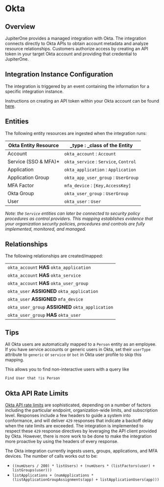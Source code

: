 # Okta

## Overview

JupiterOne provides a managed integration with Okta. The integration connects
directly to Okta APIs to obtain account metadata and analyze resource
relationships. Customers authorize access by creating an API token in your
target Okta account and providing that credential to JupiterOne.

## Integration Instance Configuration

The integration is triggered by an event containing the information for a
specific integration instance.

Instructions on creating an API token within your Okta account can be found
[here][1].

## Entities

The following entity resources are ingested when the integration runs:

| Okta Entity Resource  | \_type : \_class of the Entity        |
| --------------------- | ------------------------------------- |
| Account               | `okta_account` : `Account`            |
| Service (SSO & MFA)\* | `okta_service` : `Service`, `Control` |
| Application           | `okta_application` : `Application`    |
| Application Group     | `okta_app_user_group` : `UserGroup`   |
| MFA Factor            | `mfa_device` : `[Key,AccessKey]`      |
| Okta Group            | `okta_user_group` : `UserGroup`       |
| User                  | `okta_user` : `User`                  |

_Note: the `Service` entities can later be connected to security policy
procedures as control providers. This mapping establishes evidence that your
organization security policies, procedures and controls are fully implemented,
monitored, and managed._

## Relationships

The following relationships are created/mapped:

|                                                   |
| ------------------------------------------------- |
| `okta_account` **HAS** `okta_application`         |
| `okta_account` **HAS** `okta_service`             |
| `okta_account` **HAS** `okta_user_group`          |
| `okta_user` **ASSIGNED** `okta_application`       |
| `okta_user` **ASSIGNED** `mfa_device`             |
| `okta_user_group` **ASSIGNED** `okta_application` |
| `okta_user_group` **HAS** `okta_user`             |

## Tips

All Okta users are automatically mapped to a `Person` entity as an employee. If
you have service accounts or generic users in Okta, set their `userType`
attribute to `generic` or `service` or `bot` in Okta user profile to skip this
mapping.

This allows you to find non-interactive users with a query like

```j1ql
Find User that !is Person
```

## Okta API Rate Limits

[Okta API rate limits][2] are sophisticated, depending on a number of factors
including the particular endpoint, organization-wide limits, and subscription
level. Responses include a few headers to guide a system into conformance, and
will deliver `429` responses that indicate a backoff delay when the rate limits
are exceeded. The integration is implemented to respect these `429` response
directives by leveraging the API client provided by Okta. However, there is more
work to be done to make the integration more proactive by using the headers of
every response.

The Okta integration currently ingests users, groups, applications, and MFA
devices. The number of calls works out to be:

- `((numUsers / 200) * listUsers) + (numUsers * (listFactors(user) + listGroups(user)))`
- `listApplications + (numApplications * (listApplicationGroupAssignments(app) + listApplicationUsers(app)))`

[1]: https://developer.okta.com/docs/api/getting_started/getting_a_token
[2]: https://developer.okta.com/docs/reference/rate-limits/
